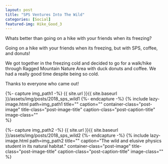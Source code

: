 ```yaml
---
layout: post
title: "SPS Ventures Into The Wild"
categories: [Social]
featured-img: Hike_Good_3
---
```


Whats better than going on a hike with your friends when its freezing?

Going on a hike with your friends when its freezing, but with SPS, coffee, and donuts!

We got together in the freezing cold and decided to go for a walk/hike through Ragged Mountain Nature Area with duck donuts and coffee. We had a really good time despite being so cold.

Thanks to everyone who came out!

{%- capture img_path1 -%}
 {{ site.url }}{{ site.baseurl }}/assets/img/posts/2018_sps_wild1
 {%- endcapture -%}
 {% include lazy-image.html 
    path=img_path1 
    title="" 
    caption="" 
    container-class="post-image" 
    title-class="post-image-title" 
    caption-class="post-caption-title"
    image-class=""  
 %}

 {%- capture img_path2 -%}
 {{ site.url }}{{ site.baseurl }}/assets/img/posts/2018_sps_wild2
 {%- endcapture -%}
 {% include lazy-image.html 
    path=img_path2 
    title="" 
    caption="The wild and elusive physics student in its natural habitat." 
    container-class="post-image" 
    title-class="post-image-title" 
    caption-class="post-caption-title"
    image-class=""  
 %}